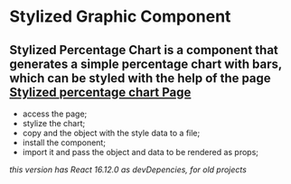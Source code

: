 # Stylized Graphic Component

## Stylized Percentage Chart is a component that generates a simple percentage chart with bars, which can be styled with the help of the page <a href="https://gonzagadavid.github.io/percentage-chart/">Stylized percentage chart Page</a>

- access the page;
- stylize the chart;
- copy and the object with the style data to a file;
- install the component;
- import it and pass the object and data to be rendered as props;

*this version has React 16.12.0 as devDepencies, for old projects*